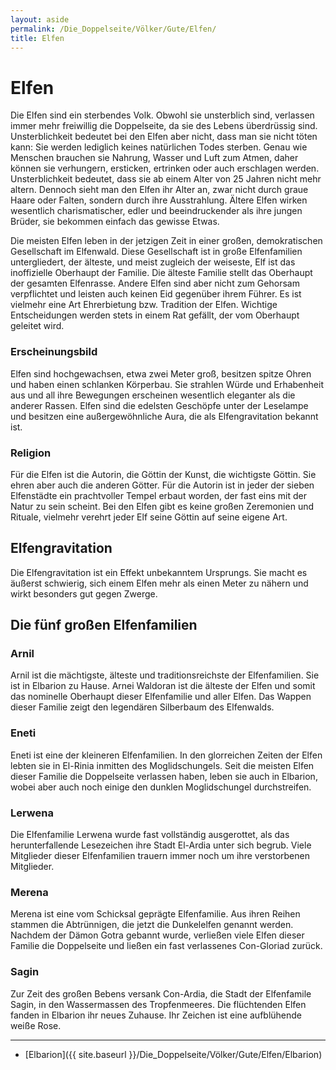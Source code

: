 ```yaml
---
layout: aside
permalink: /Die_Doppelseite/Völker/Gute/Elfen/
title: Elfen
---
```


# Elfen

Die Elfen sind ein sterbendes Volk. Obwohl sie unsterblich sind, verlassen immer mehr freiwillig die Doppelseite, da sie des Lebens überdrüssig sind. Unsterblichkeit bedeutet bei den Elfen aber nicht, dass man sie nicht töten kann: Sie werden lediglich keines natürlichen Todes sterben. Genau wie Menschen brauchen sie Nahrung, Wasser und Luft zum Atmen, daher können sie verhungern, ersticken, ertrinken oder auch erschlagen werden. Unsterblichkeit bedeutet, dass sie ab einem Alter von 25 Jahren nicht mehr altern. Dennoch sieht man den Elfen ihr Alter an, zwar nicht durch graue Haare oder Falten, sondern durch ihre Ausstrahlung. Ältere Elfen wirken wesentlich charismatischer, edler und beeindruckender als ihre jungen Brüder, sie bekommen einfach das gewisse Etwas.

Die meisten Elfen leben in der jetzigen Zeit in einer großen, demokratischen Gesellschaft im Elfenwald. Diese Gesellschaft ist in große Elfenfamilien untergliedert, der älteste, und meist zugleich der weiseste, Elf ist das inoffizielle Oberhaupt der Familie. Die älteste Familie stellt das Oberhaupt der gesamten Elfenrasse. Andere Elfen sind aber nicht zum Gehorsam verpflichtet und leisten auch keinen Eid gegenüber ihrem Führer. Es ist vielmehr eine Art Ehrerbietung bzw. Tradition der Elfen. Wichtige Entscheidungen werden stets in einem Rat gefällt, der vom Oberhaupt geleitet wird. 

### Erscheinungsbild

Elfen sind hochgewachsen, etwa zwei Meter groß, besitzen spitze Ohren und haben einen schlanken Körperbau. Sie strahlen Würde und Erhabenheit aus und all ihre Bewegungen erscheinen wesentlich eleganter als die anderer Rassen. Elfen sind die edelsten Geschöpfe unter der Leselampe und besitzen eine außergewöhnliche Aura, die als Elfengravitation bekannt ist.

### Religion

Für die Elfen ist die Autorin, die Göttin der Kunst, die wichtigste Göttin. Sie ehren aber auch die anderen Götter. Für die Autorin ist in jeder der sieben Elfenstädte ein prachtvoller Tempel erbaut worden, der fast eins mit der Natur zu sein scheint. Bei den Elfen gibt es keine großen Zeremonien und Rituale, vielmehr verehrt jeder Elf seine Göttin auf seine eigene Art.

## Elfengravitation

Die Elfengravitation ist ein Effekt unbekanntem Ursprungs. Sie macht es äußerst schwierig, sich einem Elfen mehr als einen Meter zu nähern und wirkt besonders gut gegen Zwerge.

## Die fünf großen Elfenfamilien

### Arnil

Arnil ist die mächtigste, älteste und traditionsreichste der Elfenfamilien. Sie ist in Elbarion zu Hause. Arnei Waldoran ist die älteste der Elfen und somit das nominelle Oberhaupt dieser Elfenfamilie und aller Elfen. Das Wappen dieser Familie zeigt den legendären Silberbaum des Elfenwalds.

### Eneti

Eneti ist eine der kleineren Elfenfamilien. In den glorreichen Zeiten der Elfen lebten sie in El-Rinia inmitten des Moglidschungels. Seit die meisten Elfen dieser Familie die Doppelseite verlassen haben, leben sie auch in Elbarion, wobei aber auch noch einige den dunklen Moglidschungel durchstreifen.

### Lerwena

Die Elfenfamilie Lerwena wurde fast vollständig ausgerottet, als das herunterfallende Lesezeichen ihre Stadt El-Ardia unter sich begrub. Viele Mitglieder dieser Elfenfamilien trauern immer noch um ihre verstorbenen Mitglieder.

### Merena

Merena ist eine vom Schicksal geprägte Elfenfamilie. Aus ihren Reihen stammen die Abtrünnigen, die jetzt die Dunkelelfen genannt werden. Nachdem der Dämon Gotra gebannt wurde, verließen viele Elfen dieser Familie die Doppelseite und ließen ein fast verlassenes Con-Gloriad zurück.

### Sagin

Zur Zeit des großen Bebens versank Con-Ardia, die Stadt der Elfenfamile Sagin, in den Wassermassen des Tropfenmeeres. Die flüchtenden Elfen fanden in Elbarion ihr neues Zuhause. Ihr Zeichen ist eine aufblühende weiße Rose.

***

- [Elbarion]({{ site.baseurl }}/Die_Doppelseite/Völker/Gute/Elfen/Elbarion)

